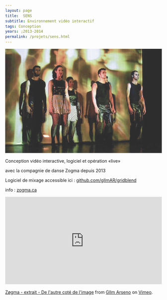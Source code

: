 ```yaml
---
layout: page
title:  SENS
subtitle: Environnement vidéo interactif
tags: Conception
years: ;2013-2014
permalink: /projets/sens.html
---
```

![sens](../../assets/img/img_sens_01.jpg)

Conception vidéo interactive, logiciel et opération «live»

avec la compagnie de danse Zogma depuis 2013

Logiciel de mixage accessible ici :
[github.com/gllmAR/gridblend](https://github.com/gllmAR/gridblend)

info : [zogma.ca](http://www.zogma.ca/#!sens-2013/c1czz)


<iframe src="https://player.vimeo.com/video/67103127" width="100%" height="281" frameborder="0" webkitallowfullscreen mozallowfullscreen allowfullscreen></iframe>
<p><a href="https://vimeo.com/67103127">Z&oslash;gma - extrait - De l&#039;autre cot&eacute; de l&#039;image</a> from <a href="https://vimeo.com/arseninc">Gllm Arseno</a> on <a href="https://vimeo.com">Vimeo</a>.</p>
